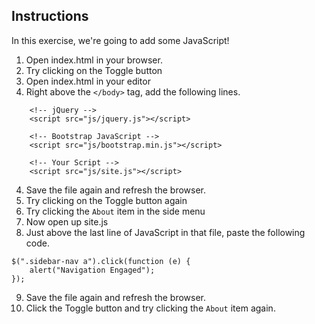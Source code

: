## Instructions
In this exercise, we're going to add some JavaScript!

1. Open index.html in your browser.
2. Try clicking on the Toggle button
2. Open index.html in your editor
3. Right above the ``` </body> ``` tag, add the following lines.
```
    <!-- jQuery -->
    <script src="js/jquery.js"></script>

    <!-- Bootstrap JavaScript -->
    <script src="js/bootstrap.min.js"></script>

    <!-- Your Script -->
    <script src="js/site.js"></script>
```
4. Save the file again and refresh the browser.
5. Try clicking on the Toggle button again
6. Try clicking the `About` item in the side menu
7. Now open up site.js
8. Just above the last line of JavaScript in that file, paste the following code.
```
$(".sidebar-nav a").click(function (e) {
    alert("Navigation Engaged");
});
```
9. Save the file again and refresh the browser.
5. Click the Toggle button and try clicking the `About` item again.